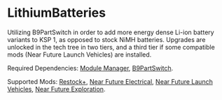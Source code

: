 # LithiumBatteries
Utilizing B9PartSwitch in order to add more energy dense Li-ion battery variants to KSP 1, as opposed to stock NiMH batteries.
Upgrades are unlocked in the tech tree in two tiers, and a third tier if some compatible mods (Near Future Launch Vehicles) are installed.

Required Dependencies:
[Module Manager](https://github.com/sarbian/ModuleManager), [B9PartSwitch](https://github.com/blowfishpro/B9PartSwitch?tab=readme-ov-file).

Supported Mods:
[Restock+](https://github.com/PorktoberRevolution/ReStocked), [Near Future Electrical](https://github.com/post-kerbin-mining-corporation/NearFutureElectrical), [Near Future Launch Vehicles](https://github.com/post-kerbin-mining-corporation/NearFutureLaunchVehicles), [Near Future Exploration](https://github.com/post-kerbin-mining-corporation/NearFutureExploration).
